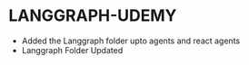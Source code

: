 # LANGGRAPH-UDEMY
- Added the Langgraph folder upto agents and react agents
- Langgraph Folder Updated
